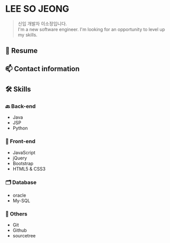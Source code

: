 
<!--
**2020-07-31/2020-07-31** is a ✨ _special_ ✨ repository because its `README.md` (this file) appears on your GitHub profile.

Here are some ideas to get you started:

- 🔭 I’m currently working on ...
- 🌱 I’m currently learning ...
- 👯 I’m looking to collaborate on ...
- 🤔 I’m looking for help with ...
- 💬 Ask me about ...
-  How to reach me: ...
- 😄 Pronouns: ...
- ⚡ Fun fact: ...
-->
# LEE SO JEONG
> 신입 개발자 이소정입니다.<br>
> I'm a new software engineer. I'm looking for an opportunity to level up my skills.


## 👋 Resume
<a href=""></a>

## 📫 Contact information

## 🛠 Skills
### 🔙 Back-end
- Java
- JSP
- Python

### 🌈 Front-end
- JavaScript 
- jQuery
- Bootstrap
- HTML5 & CSS3

### 🗂 Database
- oracle
- My-SQL

### 👏 Others
- Git
- Github
- sourcetree
<br>


